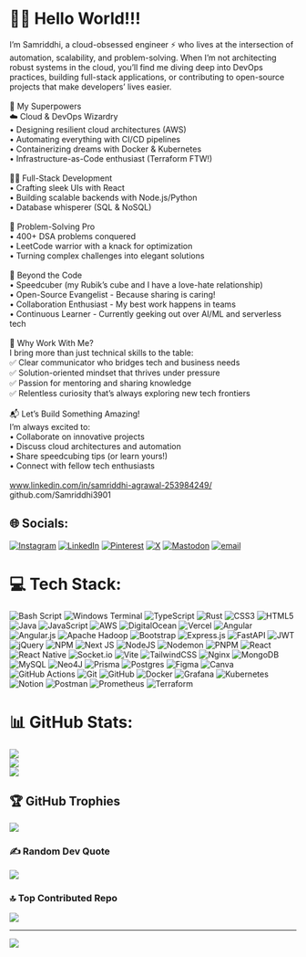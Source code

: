 # 💫👋 Hello World!!!
I’m Samriddhi, a cloud-obsessed engineer ⚡ who lives at the intersection of automation, scalability, and problem-solving. When I’m not architecting robust systems in the cloud, you’ll find me diving deep into DevOps practices, building full-stack applications, or contributing to open-source projects that make developers’ lives easier.<br><br>💪 My Superpowers<br>☁️ Cloud & DevOps Wizardry<br>• Designing resilient cloud architectures (AWS)<br>• Automating everything with CI/CD pipelines<br>• Containerizing dreams with Docker & Kubernetes<br>• Infrastructure-as-Code enthusiast (Terraform FTW!)<br><br>👩‍💻 Full-Stack Development<br>• Crafting sleek UIs with React<br>• Building scalable backends with Node.js/Python<br>• Database whisperer (SQL & NoSQL)<br><br>🧩 Problem-Solving Pro<br>• 400+ DSA problems conquered<br>• LeetCode warrior with a knack for optimization<br>• Turning complex challenges into elegant solutions<br><br>🚀 Beyond the Code<br>• Speedcuber (my Rubik’s cube and I have a love-hate relationship)<br>• Open-Source Evangelist - Because sharing is caring!<br>• Collaboration Enthusiast - My best work happens in teams<br>• Continuous Learner - Currently geeking out over AI/ML and serverless tech<br><br>🌈 Why Work With Me?<br>I bring more than just technical skills to the table:<br>✅ Clear communicator who bridges tech and business needs<br>✅ Solution-oriented mindset that thrives under pressure<br>✅ Passion for mentoring and sharing knowledge<br>✅ Relentless curiosity that’s always exploring new tech frontiers<br><br>📬 Let’s Build Something Amazing!<br>I’m always excited to:<br>• Collaborate on innovative projects<br>• Discuss cloud architectures and automation<br>• Share speedcubing tips (or learn yours!)<br>• Connect with fellow tech enthusiasts<br><br>www.linkedin.com/in/samriddhi-agrawal-253984249/<br>github.com/Samriddhi3901


## 🌐 Socials:
[![Instagram](https://img.shields.io/badge/Instagram-%23E4405F.svg?logo=Instagram&logoColor=white)](https://instagram.com/samriddhi3901) [![LinkedIn](https://img.shields.io/badge/LinkedIn-%230077B5.svg?logo=linkedin&logoColor=white)](https://www.linkedin.com/in/samriddhi-agrawal-253984249/) [![Pinterest](https://img.shields.io/badge/Pinterest-%23E60023.svg?logo=Pinterest&logoColor=white)](https://in.pinterest.com/samriddhiagrawal168/) [![X](https://img.shields.io/badge/X-black.svg?logo=X&logoColor=white)](https://x.com/Samriddhi3901) [![Mastodon](https://img.shields.io/badge/-MASTODON-%232B90D9?logo=mastodon&logoColor=white)](https://mastodon.social/@SamriddhiAgrawal) [![email](https://img.shields.io/badge/Email-D14836?logo=gmail&logoColor=white)](mailto:samriddhi.agrawal168@gmail.com) 

# 💻 Tech Stack:
![Bash Script](https://img.shields.io/badge/bash_script-%23121011.svg?style=flat&logo=gnu-bash&logoColor=white) ![Windows Terminal](https://img.shields.io/badge/Windows%20Terminal-%234D4D4D.svg?style=flat&logo=windows-terminal&logoColor=white) ![TypeScript](https://img.shields.io/badge/typescript-%23007ACC.svg?style=flat&logo=typescript&logoColor=white) ![Rust](https://img.shields.io/badge/rust-%23000000.svg?style=flat&logo=rust&logoColor=white) ![CSS3](https://img.shields.io/badge/css3-%231572B6.svg?style=flat&logo=css3&logoColor=white) ![HTML5](https://img.shields.io/badge/html5-%23E34F26.svg?style=flat&logo=html5&logoColor=white) ![Java](https://img.shields.io/badge/java-%23ED8B00.svg?style=flat&logo=openjdk&logoColor=white) ![JavaScript](https://img.shields.io/badge/javascript-%23323330.svg?style=flat&logo=javascript&logoColor=%23F7DF1E) ![AWS](https://img.shields.io/badge/AWS-%23FF9900.svg?style=flat&logo=amazon-aws&logoColor=white) ![DigitalOcean](https://img.shields.io/badge/DigitalOcean-%230167ff.svg?style=flat&logo=digitalOcean&logoColor=white) ![Vercel](https://img.shields.io/badge/vercel-%23000000.svg?style=flat&logo=vercel&logoColor=white) ![Angular](https://img.shields.io/badge/angular-%23DD0031.svg?style=flat&logo=angular&logoColor=white) ![Angular.js](https://img.shields.io/badge/angular.js-%23E23237.svg?style=flat&logo=angularjs&logoColor=white) ![Apache Hadoop](https://img.shields.io/badge/Apache%20Hadoop-66CCFF?style=flat&logo=apachehadoop&logoColor=black) ![Bootstrap](https://img.shields.io/badge/bootstrap-%238511FA.svg?style=flat&logo=bootstrap&logoColor=white) ![Express.js](https://img.shields.io/badge/express.js-%23404d59.svg?style=flat&logo=express&logoColor=%2361DAFB) ![FastAPI](https://img.shields.io/badge/FastAPI-005571?style=flat&logo=fastapi) ![JWT](https://img.shields.io/badge/JWT-black?style=flat&logo=JSON%20web%20tokens) ![jQuery](https://img.shields.io/badge/jquery-%230769AD.svg?style=flat&logo=jquery&logoColor=white) ![NPM](https://img.shields.io/badge/NPM-%23CB3837.svg?style=flat&logo=npm&logoColor=white) ![Next JS](https://img.shields.io/badge/Next-black?style=flat&logo=next.js&logoColor=white) ![NodeJS](https://img.shields.io/badge/node.js-6DA55F?style=flat&logo=node.js&logoColor=white) ![Nodemon](https://img.shields.io/badge/NODEMON-%23323330.svg?style=flat&logo=nodemon&logoColor=%BBDEAD) ![PNPM](https://img.shields.io/badge/pnpm-%234a4a4a.svg?style=flat&logo=pnpm&logoColor=f69220) ![React](https://img.shields.io/badge/react-%2320232a.svg?style=flat&logo=react&logoColor=%2361DAFB) ![React Native](https://img.shields.io/badge/react_native-%2320232a.svg?style=flat&logo=react&logoColor=%2361DAFB) ![Socket.io](https://img.shields.io/badge/Socket.io-black?style=flat&logo=socket.io&badgeColor=010101) ![Vite](https://img.shields.io/badge/vite-%23646CFF.svg?style=flat&logo=vite&logoColor=white) ![TailwindCSS](https://img.shields.io/badge/tailwindcss-%2338B2AC.svg?style=flat&logo=tailwind-css&logoColor=white) ![Nginx](https://img.shields.io/badge/nginx-%23009639.svg?style=flat&logo=nginx&logoColor=white) ![MongoDB](https://img.shields.io/badge/MongoDB-%234ea94b.svg?style=flat&logo=mongodb&logoColor=white) ![MySQL](https://img.shields.io/badge/mysql-4479A1.svg?style=flat&logo=mysql&logoColor=white) ![Neo4J](https://img.shields.io/badge/Neo4j-008CC1?style=flat&logo=neo4j&logoColor=white) ![Prisma](https://img.shields.io/badge/Prisma-3982CE?style=flat&logo=Prisma&logoColor=white) ![Postgres](https://img.shields.io/badge/postgres-%23316192.svg?style=flat&logo=postgresql&logoColor=white) ![Figma](https://img.shields.io/badge/figma-%23F24E1E.svg?style=flat&logo=figma&logoColor=white) ![Canva](https://img.shields.io/badge/Canva-%2300C4CC.svg?style=flat&logo=Canva&logoColor=white) ![GitHub Actions](https://img.shields.io/badge/github%20actions-%232671E5.svg?style=flat&logo=githubactions&logoColor=white) ![Git](https://img.shields.io/badge/git-%23F05033.svg?style=flat&logo=git&logoColor=white) ![GitHub](https://img.shields.io/badge/github-%23121011.svg?style=flat&logo=github&logoColor=white) ![Docker](https://img.shields.io/badge/docker-%230db7ed.svg?style=flat&logo=docker&logoColor=white) ![Grafana](https://img.shields.io/badge/grafana-%23F46800.svg?style=flat&logo=grafana&logoColor=white) ![Kubernetes](https://img.shields.io/badge/kubernetes-%23326ce5.svg?style=flat&logo=kubernetes&logoColor=white) ![Notion](https://img.shields.io/badge/Notion-%23000000.svg?style=flat&logo=notion&logoColor=white) ![Postman](https://img.shields.io/badge/Postman-FF6C37?style=flat&logo=postman&logoColor=white) ![Prometheus](https://img.shields.io/badge/Prometheus-E6522C?style=flat&logo=Prometheus&logoColor=white) ![Terraform](https://img.shields.io/badge/terraform-%235835CC.svg?style=flat&logo=terraform&logoColor=white)
# 📊 GitHub Stats:
![](https://github-readme-stats.vercel.app/api?username=samriddhi3901&theme=neon&hide_border=false&include_all_commits=false&count_private=false)<br/>
![](https://nirzak-streak-stats.vercel.app/?user=samriddhi3901&theme=neon&hide_border=false)<br/>
![](https://github-readme-stats.vercel.app/api/top-langs/?username=samriddhi3901&theme=neon&hide_border=false&include_all_commits=false&count_private=false&layout=compact)

## 🏆 GitHub Trophies
![](https://github-profile-trophy.vercel.app/?username=samriddhi3901&theme=onedark&no-frame=false&no-bg=true&margin-w=4)

### ✍️ Random Dev Quote
![](https://quotes-github-readme.vercel.app/api?type=vetical&theme=tokyonight)

### 🔝 Top Contributed Repo
![](https://github-contributor-stats.vercel.app/api?username=samriddhi3901&limit=5&theme=dark&combine_all_yearly_contributions=true)

---
[![](https://visitcount.itsvg.in/api?id=samriddhi3901&icon=7&color=0)](https://visitcount.itsvg.in)

<!-- Proudly created with GPRM ( https://gprm.itsvg.in ) -->
